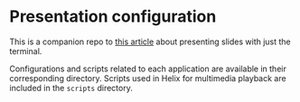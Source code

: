 # Presentation configuration

This is a companion repo to [this article](https://nickspatties.com/blog/no-more-powerpoint) about presenting slides with just the terminal.

Configurations and scripts related to each application are available in their corresponding directory. Scripts used in Helix for multimedia playback are included in the `scripts` directory.
